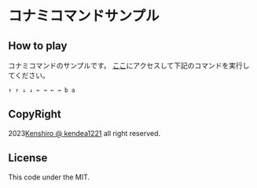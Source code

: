 # コナミコマンドサンプル

## How to play

コナミコマンドのサンプルです。
[ここ](https://kendea1221.github.io/konami-cmd)にアクセスして下記のコマンドを実行してください。

```
↑ ↑ ↓ ↓ ← → ← → b a 
```

## CopyRight
2023[Kenshiro @ kendea1221](https://kendea1221.github.io/) all right reserved.


## License
This code under the MIT.